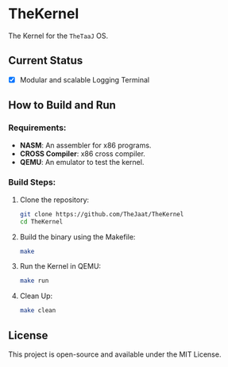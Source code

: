 # TheKernel
The Kernel for the `TheTaaJ` OS.

## Current Status
- [x] Modular and scalable Logging Terminal

## How to Build and Run
### Requirements:
- **NASM**: An assembler for x86 programs.
- **CROSS Compiler**: x86 cross compiler.
- **QEMU**: An emulator to test the kernel.

### Build Steps:
1. Clone the repository:
   ```bash
   git clone https://github.com/TheJaat/TheKernel
   cd TheKernel
   ```
3. Build the binary using the Makefile:
   ```bash
   make
   ```
3. Run the Kernel in QEMU:
   ```bash
   make run
   ```
4. Clean Up:
   ```bash
   make clean
   ```

## License
This project is open-source and available under the MIT License.

